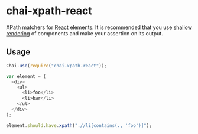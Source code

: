 # chai-xpath-react

XPath matchers for [React][react] elements. It is recommended that you use
[shallow rendering][shallow-rendering] of components and make your assertion on
its output.

[react]: http://facebook.github.io/react/
[shallow-rendering]: https://facebook.github.io/react/docs/test-utils.html#shallow-rendering

## Usage

```javascript
Chai.use(require("chai-xpath-react"));
```

```javascript
var element = (
  <div>
    <ul>
      <li>foo</li>
      <li>bar</li>
    </ul>
  </div>
);

element.should.have.xpath(".//li[contains(., 'foo')]");
```
